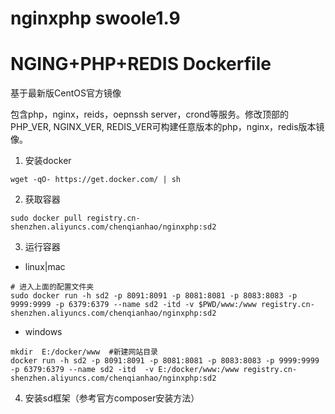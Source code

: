 # nginxphp swoole1.9


NGING+PHP+REDIS Dockerfile
=================

基于最新版CentOS官方镜像

包含php，nginx，reids，oepnssh server，crond等服务。修改顶部的PHP_VER, NGINX_VER, REDIS_VER可构建任意版本的php，nginx，redis版本镜像。

1. 安装docker

```
wget -qO- https://get.docker.com/ | sh
```
2. 获取容器

```
sudo docker pull registry.cn-shenzhen.aliyuncs.com/chenqianhao/nginxphp:sd2
```

3. 运行容器

- linux|mac
```
# 进入上面的配置文件夹 
sudo docker run -h sd2 -p 8091:8091 -p 8081:8081 -p 8083:8083 -p 9999:9999 -p 6379:6379 --name sd2 -itd -v $PWD/www:/www registry.cn-shenzhen.aliyuncs.com/chenqianhao/nginxphp:sd2

```
-  windows
```
mkdir  E:/docker/www  #新建网站目录
docker run -h sd2 -p 8091:8091 -p 8081:8081 -p 8083:8083 -p 9999:9999 -p 6379:6379 --name sd2 -itd  -v E:/docker/www:/www registry.cn-shenzhen.aliyuncs.com/chenqianhao/nginxphp:sd2
```
4. 安装sd框架（参考官方composer安装方法）